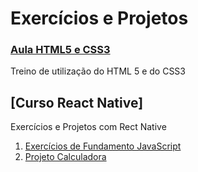 # Exercícios e Projetos
### [Aula HTML5 e CSS3](https://github.com/thiagodnog/projects-and-training/tree/main/aula_html5_css3)
Treino de utilização do HTML 5 e do CSS3
## [Curso React Native]
Exercícios e Projetos com Rect Native
1. [Exercícios de Fundamento JavaScript](https://github.com/thiagodnog/projects-and-training/tree/main/Curso%20React%20Native/Exercicios%20de%20Fundamento)
2. [Projeto Calculadora](https://github.com/thiagodnog/projects-and-training/tree/main/Curso%20React%20Native/Projeto%20Calculadora)
